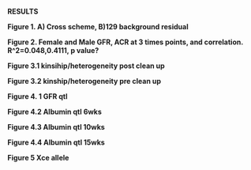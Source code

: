 **RESULTS**

**Figure 1. A) Cross scheme, B)129 background residual**

**Figure 2. Female and Male GFR, ACR at 3 times points, and correlation.
R\^2=0.048,0.4111, p value?**

**Figure 3.1 kinsihip/heterogeneity post clean up**

**Figure 3.2 kinship/heterogeneity pre clean up**

**Figure 4. 1 GFR qtl**

**Figure 4.2 Albumin qtl 6wks**

**Figure 4.3 Albumin qtl 10wks**

**Figure 4.4 Albumin qtl 15wks**

**Figure 5 Xce allele**
